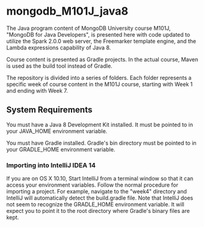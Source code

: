 mongodb_M101J_java8
===================

The Java program content of MongoDB University course M101J, "MongoDB for Java Developers", is presented here 
with code updated to utilize the Spark 2.0.0 web server, the Freemarker template engine, and the Lambda expressions
capability of Java 8.

Course content is presented as Gradle projects. In the actual course, Maven is used as the build tool instead of
Gradle. 

The repository is divided into a series of folders. Each folder represents a specific week of course content in
the M101J course, starting with Week 1 and ending with Week 7.

## System Requirements ##

You must have a Java 8 Development Kit installed. It must be pointed to in your JAVA_HOME environment variable.

You must have Gradle installed. Gradle's bin directory must be pointed to in your GRADLE_HOME environment variable.

### Importing into IntelliJ IDEA 14 ###

If you are on OS X 10.10, Start IntelliJ from a terminal window so that it can access your environment variables. 
Follow the normal procedure for importing a project. For example, navigate to the "week4" directory and IntelliJ
will automatically detect the build.gradle file. Note that IntelliJ does not seem to recognize the 
GRADLE_HOME environment variable. It will expect you to point it to the root directory where Gradle's binary 
files are kept.



